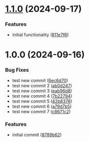 # [1.1.0](https://github.com/cabezonidas/react-splitter/compare/v1.0.0...v1.1.0) (2024-09-17)

### Features

- initial functionality ([811e7f6](https://github.com/cabezonidas/react-splitter/commit/811e7f6ebe5f9aa5a7fdc1fc6b6a737178e3b20f))

# 1.0.0 (2024-09-16)

### Bug Fixes

- test new commit ([6ec6d70](https://github.com/cabezonidas/react-splitter/commit/6ec6d70cc412123836833524af8a7f33109f7c23))
- test new commit 2 ([ab0d247](https://github.com/cabezonidas/react-splitter/commit/ab0d247c521136e523e0b788d18f874bb3940736))
- test new commit 3 ([eab96d8](https://github.com/cabezonidas/react-splitter/commit/eab96d8a1281b8b821a0eab4b90a4f239cff1a47))
- test new commit 4 ([7b22794](https://github.com/cabezonidas/react-splitter/commit/7b227940dbffe90d60196524e735fa4c8b949c22))
- test new commit 5 ([42b8376](https://github.com/cabezonidas/react-splitter/commit/42b837687d9873c5fdfc857abb79cca1f31da3ff))
- test new commit 6 ([a79d7b5](https://github.com/cabezonidas/react-splitter/commit/a79d7b5caa7ecd5bebce1fbfbbc2f4a095e67d1d))
- test new commit 7 ([c8671c2](https://github.com/cabezonidas/react-splitter/commit/c8671c283ebfa3df4413d3562d6aba4cefdd2e60))

### Features

- initial commit ([8789b62](https://github.com/cabezonidas/react-splitter/commit/8789b6297fddf485509b4a5b6a6fa971f31b6132))
